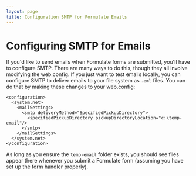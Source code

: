 ```yaml
---
layout: page
title: Configuration SMTP for Formulate Emails
---
```


# Configuring SMTP for Emails

If you'd like to send emails when Formulate forms are submitted, you'll have to configure SMTP. There are many ways to do this, though they all involve modifying the web.config. If you just want to test emails locally, you can configure SMTP to deliver emails to your file system as `.eml` files. You can do that by making these changes to your web.config:

```
<configuration>
  <system.net>
    <mailSettings>
      <smtp deliveryMethod="SpecifiedPickupDirectory">
        <specifiedPickupDirectory pickupDirectoryLocation="c:\temp-email"/>
      </smtp>
    </mailSettings>
  </system.net>
</configuration>
```

As long as you ensure the `temp-email` folder exists, you should see files appear there whenever you submit a Formulate form (assuming you have set up the form handler properly).